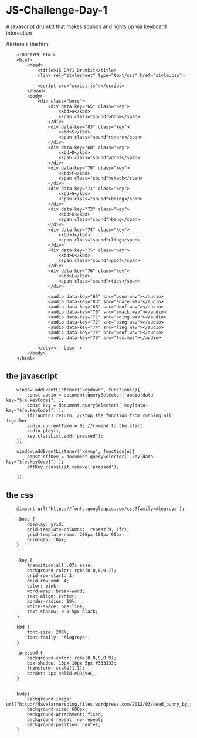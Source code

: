 # JS-Challenge-Day-1
A javascript drumkit that makes sounds and lights up via keyboard interaction

##Here's the html

		<!DOCTYPE html>
		<html>
			<head>
				<title>JS DAY1 Drumkit</title>
				<link rel="stylesheet" type="text/css" href="style.css">

				<script src="script.js"></script>
			</head>
			<body>
				<div class="boss">
					<div data-key="65" class="key">
						<kbd>A</kbd>
						<span class="sound">boom</span>
					</div>
					<div data-key="83" class="key">
						<kbd>S</kbd>
						<span class="sound">snare</span>
					</div>
					<div data-key="68" class="key">
						<kbd>D</kbd>
						<span class="sound">doof</span>
					</div>
					<div data-key="70" class="key">
						<kbd>F</kbd>
						<span class="sound">smack</span>
					</div>
					<div data-key="71" class="key">
						<kbd>G</kbd>
						<span class="sound">boing</span>
					</div>
					<div data-key="72" class="key">
						<kbd>H</kbd>
						<span class="sound">bang</span>
					</div>
					<div data-key="74" class="key">
						<kbd>J</kbd>
						<span class="sound">ling</span>
					</div>
					<div data-key="75" class="key">
						<kbd>K</kbd>
						<span class="sound">poof</span>
					</div>
					<div data-key="76" class="key">
						<kbd>L</kbd>
						<span class="sound">tiss</span>
					</div>

					<audio data-key="65" src="boom.wav"></audio>
					<audio data-key="83" src="snare.wav"</audio>
					<audio data-key="68" src="doof.wav"></audio>
					<audio data-key="70" src="smack.wav"></audio>
					<audio data-key="71" src="boing.wav"></audio>
					<audio data-key="72" src="bang.wav"></audio>
					<audio data-key="74" src="ling.wav"></audio>
					<audio data-key="75" src="poof.wav"></audio>
					<audio data-key="76" src="tss.mp3"></audio>

				</div><!--boss-->
			</body>
		</html>


## the javascript

		window.addEventListener('keydown', function(e){
			const audio = document.querySelector(`audio[data-key="${e.keyCode}"]`);
			const key = document.querySelector(`.key[data-key="${e.keyCode}"]`);
			if(!audio) return; //stop the function from running all together
			audio.currentTime = 0; //rewind to the start
			audio.play();
			key.classList.add('pressed');
		});

		window.addEventListener('keyup', function(e){
			const offKey = document.querySelector(`.key[data-key="${e.keyCode}"]`);
			offKey.classList.remove('pressed');

		});

	
## the css

		@import url('https://fonts.googleapis.com/css?family=Alegreya');

		.boss {
			display: grid;
			grid-template-columns:  repeat(9, 1fr);
			grid-template-rows: 200px 100px 90px;
			grid-gap: 10px;
		}


		.key {
			transition:all .07s ease;
			background-color: rgba(0,0,0,0.7);
			grid-row-start: 3;
			grid-row-end: 4;	
			color: pink;
			word-wrap: break-word;
			text-align: center;
			border-radius: 10%;
			white-space: pre-line;
			text-shadow: 0 0 5px black;
		}

		kbd {
			font-size: 200%;
			font-family: 'Alegreya';
		}

		.pressed {
			background-color: rgba(0,0,0,0.9);
			box-shadow: 10px 10px 5px #333333;
			transform: scale(1.1);
			border: 3px solid #D3394C;
		}


		body{
			background-image: url("http://davefarmersblog.files.wordpress.com/2012/03/dead_bunny_by_ravrilavren.jpg");
			background-size: 600px;
			background-attachment: fixed;
			background-repeat: no-repeat;
			background-position: center;
		}



